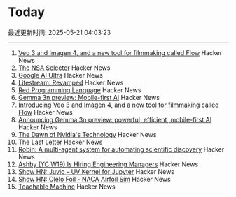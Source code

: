 # Today

最近更新时间: 2025-05-21 04:03:23

--- 
1. [Veo 3 and Imagen 4, and a new tool for filmmaking called Flow](https://blog.google/technology/ai/generative-media-models-io-2025/) Hacker News
2. [The NSA Selector](https://github.com/wenzellabs/the_NSA_selector) Hacker News
3. [Google AI Ultra](https://blog.google/products/google-one/google-ai-ultra/) Hacker News
4. [Litestream: Revamped](https://fly.io/blog/litestream-revamped/) Hacker News
5. [Red Programming Language](https://www.red-lang.org/p/about.html) Hacker News
6. [Gemma 3n preview: Mobile-first AI](https://developers.googleblog.com/en/introducing-gemma-3n/) Hacker News
7. [Introducing Veo 3 and Imagen 4, and a new tool for filmmaking called Flow](https://blog.google/technology/ai/generative-media-models-io-2025/) Hacker News
8. [Announcing Gemma 3n preview: powerful, efficient, mobile-first AI](https://developers.googleblog.com/en/introducing-gemma-3n/) Hacker News
9. [The Dawn of Nvidia's Technology](https://blog.dshr.org/2025/05/the-dawn-of-nvidias-technology.html) Hacker News
10. [The Last Letter](https://aeon.co/essays/how-the-last-letters-of-the-condemned-can-teach-us-how-to-live) Hacker News
11. [Robin: A multi-agent system for automating scientific discovery](https://arxiv.org/abs/2505.13400) Hacker News
12. [Ashby (YC W19) Is Hiring Engineering Managers](https://www.ashbyhq.com/careers?utm_source=hn&ashby_jid=933570bc-a3d6-4fcc-991d-dc399c53a58a) Hacker News
13. [Show HN: Juvio – UV Kernel for Jupyter](https://github.com/OKUA1/juvio) Hacker News
14. [Show HN:  Olelo Foil - NACA Airfoil Sim](https://foil.olelohonua.com/) Hacker News
15. [Teachable Machine](https://teachablemachine.withgoogle.com/) Hacker News
